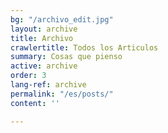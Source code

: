 ```yaml
---
bg: "/archivo_edit.jpg"
layout: archive
title: Archivo
crawlertitle: Todos los Articulos
summary: Cosas que pienso
active: archive
order: 3
lang-ref: archive
permalink: "/es/posts/"
content: ''

---
```

